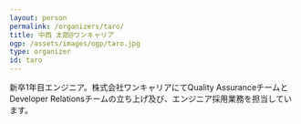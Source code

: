 ```yaml
---
layout: person
permalink: /organizers/taro/
title: 中西 太郎@ワンキャリア
ogp: /assets/images/ogp/taro.jpg
type: organizer
id: taro
---
```

新卒1年目エンジニア。株式会社ワンキャリアにてQuality AssuranceチームとDeveloper Relationsチームの立ち上げ及び、エンジニア採用業務を担当しています。

